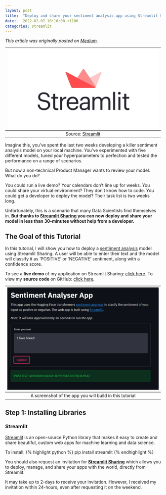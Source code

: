 ```yaml
---
layout: post
title:  "Deploy and share your sentiment analysis app using Streamlit Sharing"
date:   2022-02-07 10:10:00 +1100
categories: streamlit
---
```

*This article was originally posted on [Medium](https://medium.com/@rtkilian/deploy-and-share-your-sentiment-analysis-app-using-streamlit-sharing-2ba3ca6a3ead).*

| ![Streamlit logo](/assets/streamlit.jpeg) | 
|:--:| 
| Source: [Streamlit](https://streamlit.io/) |

Imagine this, you’ve spent the last two weeks developing a killer sentiment analysis model on your local machine. You’ve experimented with five different models, tuned your hyperparameters to perfection and tested the performance on a range of scenarios.

But now a non-technical Product Manager wants to review your model. What do you do?

You could run a live demo? Your calendars don’t line up for weeks.
You could share your virtual environment? They don’t know how to code.
You could get a developer to deploy the model? Their task list is two weeks long.

Unfortunately, this is a scenario that many Data Scientists find themselves in. **But thanks to [Streamlit Sharing](https://streamlit.io/sharing) you can now deploy and share your model in less than 30-minutes without help from a developer.**

## The Goal of this Tutorial
In this tutorial, I will show you how to deploy a [sentiment analysis](https://en.wikipedia.org/wiki/Sentiment_analysis) model using Streamlit Sharing. A user will be able to enter their text and the model will classify it as ‘POSITIVE’ or ‘NEGATIVE’ sentiment, along with a confidence score.

To see a **live demo** of my application on Streamlit Sharing: [click here](https://share.streamlit.io/rtkilian/streamlit-huggingface/main/sentiment_analyser.py).
To view my **source code** on GitHub: [click here](https://github.com/rtkilian/streamlit-huggingface).

| ![Streamlit sentiment demo app](/assets/streamlit-app-demo.png) | 
|:--:| 
| A screenshot of the app you will build in this tutorial |

## Step 1: Installing Libraries
### Streamlit
[Streamlit](https://streamlit.io/) is an open-source Python library that makes it easy to create and share beautiful, custom web apps for machine learning and data science.

To install:
{% highlight python %}
pip install streamlit
{% endhighlight %}

You should also request an invitation for [**Streamlit Sharing**](https://streamlit.io/sharing) which allows you to deploy, manage, and share your apps with the world, directly from Streamlit.

It may take up to 2-days to receive your invitation. However, I received my invitation within 24-hours, even after requesting it on the weekend.
